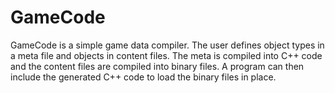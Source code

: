 # GameCode

GameCode is a simple game data compiler. 
The user defines object types in a meta file and objects in content files. The meta is compiled into C++ code and the content files are compiled into binary files. A program can then include the generated C++ code to load the binary files in place.
